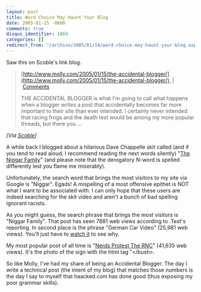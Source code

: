 ```yaml
---
layout: post
title: Word Choice May Haunt Your Blog
date: 2005-01-15 -0800
comments: true
disqus_identifier: 1869
categories: []
redirect_from: "/archive/2005/01/14/word-choice-may-haunt-your-blog.aspx/"
---
```


Saw this on Scoble's link blog.

> [http://www.molly.com/2005/01/15/the-accidental-blogger/](http://www.molly.com/2005/01/15/the-accidental-blogger/) 
> |
>  [Comments](http://www.molly.com/2005/01/15/the-accidental-blogger/#comments)
>
> THE ACCIDENTAL BLOGGER is what I'm going to call what happens when a
> blogger writes a post that accidentally becomes far more important to
> their site than ever intended. I certainly never intended that racing
> frogs and the death test would be among my more popular threads, but
> there you ...

*[Via [Scoble](http://www.kunal.org/scoble/archives/2005_01.html)]*

A while back I blogged about a hilarious Dave Chappelle skit called (and
if you tend to read aloud, I recommend reading the next words silently)
"[The Niggar Family](http://haacked.com/archive/2004/02/06/169.aspx)"
(and please note that the derogatory N-word is spelled differently lest
you flame me miserably).

Unfortunately, the search word that brings the most visitors to my site
via Google is "Niggar". Egads! A mispelling of a most offensive epithet
is NOT what I want to be associated with. I can only hope that these
users are indeed searching for the skit video and aren't a bunch of bad
spelling ignorant racists.

As you might guess, the search phrase that brings the most visitors is
"Niggar Family". That post has seen 7881 web views according to .Text's
reporting. In second place is the phrase "German Car Video" (25,981 web
views). You'll just have to [watch
it](http://haacked.com/archive/2004/05/22/465.aspx) to see why.

My most popular post of all time is "[Nerds Protest The
RNC](http://haacked.com/archive/2004/08/30/987.)" (41,635 web views).
It's the photo of the sign with the html tag "\</bush\>.

So like Molly, I've had my share of being an Accidental Blogger. The day
I write a technical post (the intent of my blog) that matches those
numbers is the day I say to myself that haacked.com has done good (thus
exposing my poor grammar skills).

